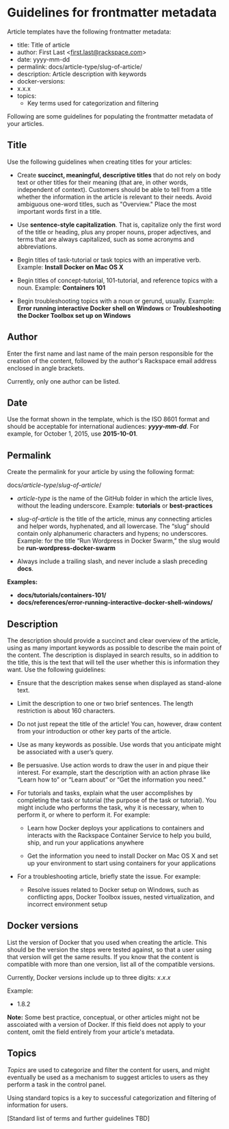 # Guidelines for frontmatter metadata

Article templates have the following frontmatter metadata:

- title: Title of article
- author: First Last &lt;first.last@rackspace.com> 
- date: yyyy-mm-dd
- permalink: docs/article-type/slug-of-article/
- description: Article description with keywords
- docker-versions:
 - x.x.x
- topics:
  - Key terms used for categorization and filtering  

Following are some guidelines for populating the frontmatter metadata of your articles.

## Title
Use the following guidelines when creating titles for your articles:

- Create **succinct, meaningful, descriptive titles** that do not rely on body text or other titles for their meaning (that are, in other words, independent of context). Customers should be able to tell from a title whether the information in the article is relevant to their needs. Avoid ambiguous one-word titles, such as "Overview." Place the most important words first in a title.

- Use **sentence-style capitalization**. That is, capitalize only the first word of the title or heading, plus any proper nouns, proper adjectives, and terms that are always capitalized, such as some acronyms and abbreviations.

- Begin titles of task-tutorial or task topics with an imperative verb. Example: **Install Docker on Mac OS X**

- Begin titles of concept-tutorial, 101-tutorial, and reference topics with a noun. Example: **Containers 101**

- Begin troubleshooting topics with a noun or gerund, usually. Example: **Error running interactive Docker shell on Windows** or **Troubleshooting the Docker Toolbox set up on Windows**

## Author
Enter the first name and last name of the main person responsible for the creation of the content, followed by the author's Rackspace email address enclosed in angle brackets. 

Currently, only one author can be listed.

## Date
Use the format shown in the template, which is the ISO 8601 format and should be acceptable for international audiences: ***yyyy-mm-dd***. For example, for October 1, 2015, use **2015-10-01**.

## Permalink
Create the permalink for your article by using the following format:

docs/*article-type*/*slug-of-article*/

- *article-type* is the name of the GitHub folder in which the article lives, without the leading underscore. Example: **tutorials** or **best-practices**

- *slug-of-article* is the title of the article, minus any connecting articles and helper words, hyphenated, and all lowercase. The “slug” should  contain only alphanumeric characters and hypens; no underscores. Example: for the title “Run Wordpress in Docker Swarm,” the slug would be **run-wordpress-docker-swarm**

- Always include a trailing slash, and never include a slash preceding **docs**.

**Examples:** 

- **docs/tutorials/containers-101/**
- **docs/references/error-running-interactive-docker-shell-windows/**

## Description

The description should provide a succinct and clear overview of the article, using as many important keywords as possible to describe the main point of the content. The description is displayed in search results, so in addition to the title, this is the text that will tell the user whether this is information they want. Use the following guidelines:

- Ensure that the description makes sense when displayed as stand-alone text.

- Limit the description to one or two brief sentences. The length restriction is about 160 characters. 

- Do not just repeat the title of the article! You can, however, draw content from your introduction or other key parts of the article. 

- Use as many keywords as possible. Use words that you anticipate might be associated with a user’s query.
 
- Be persuasive. Use action words to draw the user in and pique their interest. For example, start the description with an action phrase like “Learn how to” or “Learn about” or “Get the information you need.”

- For tutorials and tasks, explain what the user accomplishes by completing the task or tutorial (the purpose of the task or tutorial). You might include who performs the task, why it is necessary, when to perform it, or where to perform it. For example: 

  - Learn how Docker deploys your applications to containers and interacts with the Rackspace Container Service to help you build, ship, and run your applications anywhere

  - Get the information you need to install Docker on Mac OS X and set up your environment to start using containers for your applications

- For a troubleshooting article, briefly state the issue. For example:

  - Resolve issues related to Docker setup on Windows, such as conflicting apps, Docker Toolbox issues, nested virtualization, and incorrect environment setup

## Docker versions

List the version of Docker that you used when creating the article. This should be the version the steps were tested against, so that a user using that version will get the same results. If you know that the content is compatible with more than one version, list all of the compatible versions.  

Currently, Docker versions include up to three digits: *x*.*x*.*x*

Example: 

- 1.8.2

**Note:** Some best practice, conceptual, or other articles might not be asscoiated with a version of Docker. If this field does not apply to your content, omit the field entirely from your article's metadata. 

## Topics

*Topics* are used to categorize and filter the content for users, and might eventually be used as a mechanism to suggest articles to users as they perform a task in the control panel.  

Using standard topics is a key to successful categorization and filtering of information for users. 

[Standard list of terms and further guidelines TBD]
